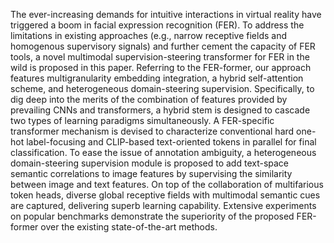 The ever-increasing demands for intuitive interactions in virtual reality have triggered a boom in facial expression recognition (FER). To address the limitations in existing approaches (e.g., narrow receptive fields and homogenous supervisory signals) and further cement the capacity of FER tools, a novel multimodal supervision-steering transformer for FER in the wild is proposed in this paper. Referring to the FER-former, our approach features multigranularity embedding integration, a hybrid self-attention scheme, and heterogeneous domain-steering supervision. Specifically, to dig deep into the merits of the combination of features provided by prevailing CNNs and transformers, a hybrid stem is designed to cascade two types of learning paradigms simultaneously. A FER-specific transformer mechanism is devised to characterize conventional hard one-hot label-focusing and CLIP-based text-oriented tokens in parallel for final classification. To ease the issue of annotation ambiguity, a heterogeneous domain-steering supervision module is proposed to add text-space semantic correlations to image features by supervising the similarity between image and text features.
On top of the collaboration of multifarious token heads, diverse global receptive fields with multimodal semantic cues are captured, delivering superb learning capability. Extensive experiments on popular benchmarks demonstrate the superiority of the proposed FER-former over the existing state-of-the-art methods.
